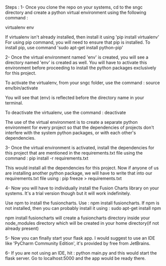 
Steps :
1- Once you clone the repo on your systems, cd to the sngc directory and create a python virtual environment using the following command :

virtualenv env

If virtualenv isn't already installed, then install it using 'pip install virtualenv'
For using pip command, you will need to ensure that pip is installed. To install pip, use command 'sudo apt-get install python-pip'


2- Once the virtual environment named 'env' is created, you will see a directory named 'env' is created as well. You will have to activate this environment before proceeding to install the python packages exclusively for this project.

To activate the virtualenv, from your sngc folder, use the command  :
source env/bin/activate

You will see that (env) is reflected before the directory name in your terminal.

To deactivate the virtualenv, use the command  : deactivate

The use of the virtual environment is to create a separate python environment for every project so that the dependencies of projects don't interfere with the system python packages, or with each other's dependencies.

3- Once the virtual environment is activated, install the dependencies for this project that are mentioned in the requirements.txt file using the command : pip install -r requirements.txt

This would install all the dependencies for this project. Now if anyone of us are installing another python package, we will have to write that into our requirements.txt file using : pip freeze > requirements.txt

4- Now you will have to individually install the Fusion Charts library on your systems. It's a trial version though but it will work indefinitely.

Use npm to install the fusioncharts. Use : npm install fusioncharts.
If npm is not installed, then you can probably install it using : sudo apt-get install npm

npm install fusioncharts will create a fusioncharts directory inside your node_modules directory which will be created in your home directory(if not already present)

5- Now you can finally start your flask app. I would suggest to use an IDE like 'PyCharm Community Edition', it's provided by free from JetBrains.

6- If you are not using an IDE, hit : python main.py and this would start the flask server.
Go to localhost:5000 and the app would be ready there.
